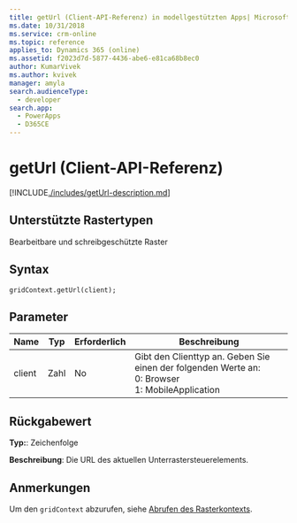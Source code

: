 ```yaml
---
title: getUrl (Client-API-Referenz) in modellgestützten Apps| MicrosoftDocs
ms.date: 10/31/2018
ms.service: crm-online
ms.topic: reference
applies_to: Dynamics 365 (online)
ms.assetid: f2023d7d-5877-4436-abe6-e81ca68b8ec0
author: KumarVivek
ms.author: kvivek
manager: amyla
search.audienceType:
  - developer
search.app:
  - PowerApps
  - D365CE
---
```

# <a name="geturl-client-api-reference"></a>getUrl (Client-API-Referenz)



[!INCLUDE[./includes/getUrl-description.md](./includes/getUrl-description.md)]

## <a name="grid-types-supported"></a>Unterstützte Rastertypen

Bearbeitbare und schreibgeschützte Raster

## <a name="syntax"></a>Syntax

`gridContext.getUrl(client);`

## <a name="parameter"></a>Parameter

|Name|Typ|Erforderlich|Beschreibung|
|--|--|--|--|
|client|Zahl|No|Gibt den Clienttyp an. Geben Sie einen der folgenden Werte an:<br/>0: Browser<br/>1: MobileApplication|

## <a name="return-value"></a>Rückgabewert

**Typ:**: Zeichenfolge

**Beschreibung**: Die URL des aktuellen Unterrastersteuerelements.

## <a name="remarks"></a>Anmerkungen

Um den `gridContext` abzurufen, siehe [Abrufen des Rasterkontexts](../../grids.md#bkmk_gridcontext).



